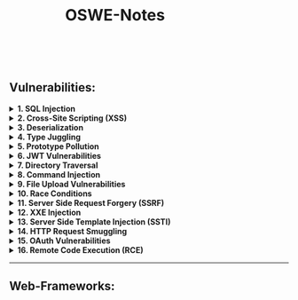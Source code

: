 <h1 style="margin:20%">OSWE-Notes</h1>

## Vulnerabilities:

<details>
<summary><b>1. SQL Injection</b></summary>
:white_large_square: <br/>
:white_check_mark:
</details>

<details>
<summary><b>2. Cross-Site Scripting (XSS)</b></summary>
</details>

<details>
<summary><b>3. Deserialization</b></summary>

 :white_large_square: Portswigger Deserialization Labs [link](https://portswigger.net/web-security/deserialization) </br>
 :white_large_square: OWASP Deserialization Cheat Sheet [link](https://cheatsheetseries.owasp.org/cheatsheets/Deserialization_Cheat_Sheet.html) </br>
 :white_large_square: Deserialization Vulnerability [link](https://www.exploit-db.com/docs/english/44756-deserialization-vulnerability.pdf) </br>
 :white_large_square: Serialization: the big threat [link](https://klezvirus.github.io/Advanced-Web-Hacking/Serialisation/) </br>
 :white_large_square: (AWAE Course) DotNetNuke Cookie Deserialization RCE </br>
 :white_large_square: (Youtube) Exploiting Deserialization Vulnerabilities in Java [link](https://www.youtube.com/watch?v=VviY3O-euVQ) </br>
 :white_large_square: (Youtube) DEF CON 25 Conference [link](https://www.youtube.com/watch?v=ZBfBYoK_Wr0) </br>
 :white_large_square: (Tool) ysoserial [link](https://github.com/frohoff/ysoserial/) </br>

 #### PHP 

 * Native methods for PHP serialization are <b>serialize()</b> and <b>unserialize()</b>
 * PHP uses human-readable string serialization format.
   
 User object with the attributes:
 ```
 $user->name = "carlos"; 
 $user->isLoggedIn = true;
 ```
 Serialized User object:
 ```
 O:4:"User":2:{s:4:"name":s:6:"carlos"; s:10:"isLoggedIn":b:1;}
 ```
 Vulnerable code snippet:
 ```
 // instantiate a User object based on the data from the cookie
 $user = unserialize($_COOKIE);
 if ($user->isAdmin === true) {
 // allow access to admin interface
 }
 ```
 Vulnerable code snippet:
 ```
 $login = unserialize($_COOKIE)
 if ($login['password'] == $password) {
 // log in successfully
 // 5 == "5" evaluates true
 // 5 == "5 of something" is in practice treated as 5 == 5
 // 0 == "Example string" evaluates true
 // attacker modified the password attribute so that it contained the integer 0 instead of the expected string. As long as the stored password does not start with a number, the condition would always return true, enabling an authentication bypass
 }
 ```
 #### JAVA
 * Java uses binary serialization format.
 * Serialized Java objects always begin with the same bytes, which are encoded as <b>ac ed</b> in hexadecimal and <b>rO0</b> in Base64
 * Any class that implements the interface <b>java.io.Serializable</b> can be serialized and deserialized. If you have source code access, take note of any code that uses the <b>readObject()</b> method, which is used to read and deserialize data from an <b>InputStream</b>
 #### .NET
 
 #### Python

 </details>

<details>
<summary><b>4. Type Juggling</b></summary>
</details>

<details>
<summary><b>5. Prototype Pollution</b></summary>
</details>

<details>
<summary><b>6. JWT Vulnerabilities</b></summary>
</details>

<details>
<summary><b>7. Directory Traversal</b></summary>
</details>

<details>
<summary><b>8. Command Injection</b></summary>
</details>

<details>
<summary><b>9. File Upload Vulnerabilities</b></summary>
</details>

<details>
<summary><b>10. Race Conditions</b></summary>
</details>

<details>
<summary><b>11. Server Side Request Forgery (SSRF)</b></summary>
</details>

<details>
<summary><b>12. XXE Injection</b></summary>
</details>

<details>
<summary><b>13. Server Side Template Injection (SSTI)</b></summary>
</details>

<details>
<summary><b>14. HTTP Request Smuggling</b></summary>
</details>

<details>
<summary><b>15. OAuth Vulnerabilities</b></summary>
</details>

<details>
<summary><b>16. Remote Code Execution (RCE)</b></summary>
</details>

------------------------------------------------------------------------------------------
## Web-Frameworks:
